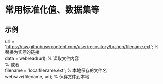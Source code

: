 # 常用标准化值、数据集等
## 示例
  url = 'https://raw.githubusercontent.com/user/repository/branch/filename.ext';  % 替换为实际的链接  
  data = webread(url);  % 读取文件内容  
  % 或者  
  filename = 'localfilename.ext';  % 本地保存的文件名  
  websave(filename, url);  % 保存文件到本地
